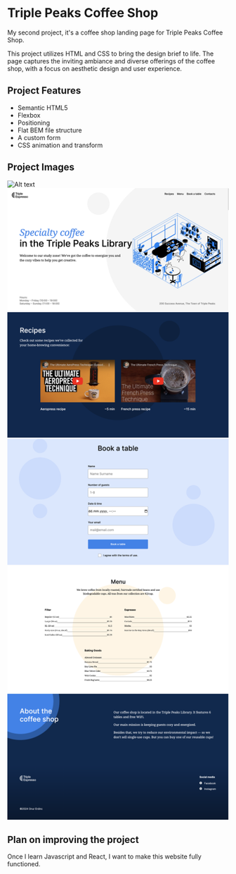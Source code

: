 # Triple Peaks Coffee Shop

My second project, it's a coffee shop landing page for Triple Peaks Coffee Shop.

This project utilizes HTML and CSS to bring the design brief to life. The page captures the inviting ambiance and diverse offerings of the coffee shop, with a focus on aesthetic design and user experience.

## Project Features

- Semantic HTML5
- Flexbox
- Positioning
- Flat BEM file structure
- A custom form
- CSS animation and transform

## Project Images

![Alt text](path/to/image)
![Page 1](./images/project-images/Page1.png)
![Page 2](./images/project-images/Page2.png)
![Page 3](./images/project-images/Page3.png)
![Page 4](./images/project-images/Page4.png)
![Page 5](./images/project-images/Page5.png)

## Plan on improving the project

Once I learn Javascript and React, I want to make this website fully functioned.
